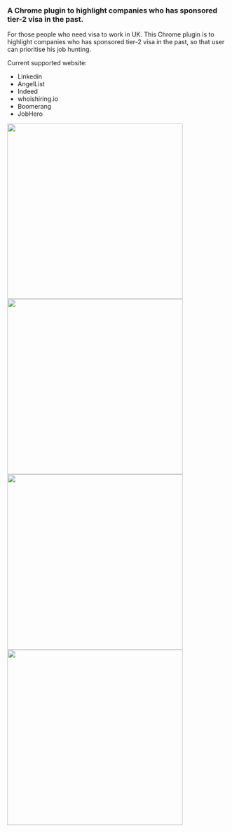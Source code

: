 ### A Chrome plugin to highlight companies who has sponsored tier-2 visa in the past.

For those people who need visa to work in UK. This Chrome plugin is to highlight companies who has sponsored tier-2 visa in the past, so that user can prioritise his job hunting.

Current supported website:
- Linkedin
- AngelList
- Indeed
- whoishiring.io
- Boomerang
- JobHero

<img src="https://github.com/mrredbit/tier2-visa-sponsor-highlight/blob/screenshot/screenshot/screenshot-linkedin-3.png" width="400px">  

<img src="https://github.com/mrredbit/tier2-visa-sponsor-highlight/blob/screenshot/screenshot/screenshot-linkedin-1.png" width="400px">  

<img src="https://github.com/mrredbit/tier2-visa-sponsor-highlight/blob/screenshot/screenshot/screenshot-linkedin-2.png" width="400px">  

<img src="https://cloud.githubusercontent.com/assets/963966/23733709/56d5655a-0472-11e7-83b4-988f330f5d10.png" width="400px">  
